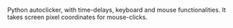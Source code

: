 Python autoclicker, with time-delays, keyboard and mouse functionalities. It takes screen pixel coordinates for mouse-clicks.

